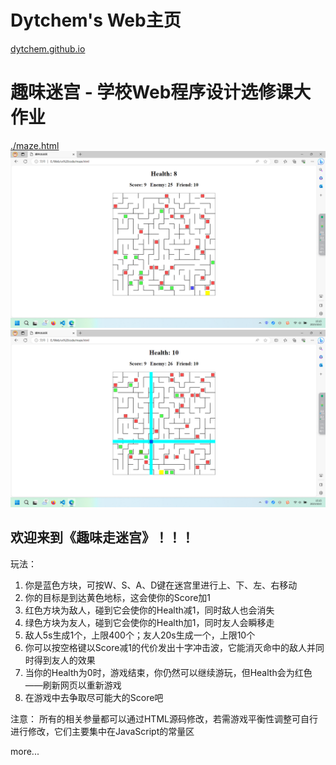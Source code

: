 # Dytchem's Web主页
[dytchem.github.io](https://dytchem.github.io/)

# 趣味迷宫 - 学校Web程序设计选修课大作业
[./maze.html](https://dytchem.github.io/maze.html)
![屏幕截图1](assets/屏幕截图(705).png)
![屏幕截图2](assets/屏幕截图(706).png)

## 欢迎来到《趣味走迷宫》！！！

玩法：
1. 你是蓝色方块，可按W、S、A、D键在迷宫里进行上、下、左、右移动
2. 你的目标是到达黄色地标，这会使你的Score加1
3. 红色方块为敌人，碰到它会使你的Health减1，同时敌人也会消失
4. 绿色方块为友人，碰到它会使你的Health加1，同时友人会瞬移走
5. 敌人5s生成1个，上限400个；友人20s生成一个，上限10个
6. 你可以按空格键以Score减1的代价发出十字冲击波，它能消灭命中的敌人并同时得到友人的效果
7. 当你的Health为0时，游戏结束，你仍然可以继续游玩，但Health会为红色——刷新网页以重新游戏
8. 在游戏中去争取尽可能大的Score吧

注意：
所有的相关参量都可以通过HTML源码修改，若需游戏平衡性调整可自行进行修改，它们主要集中在JavaScript的常量区



more...
